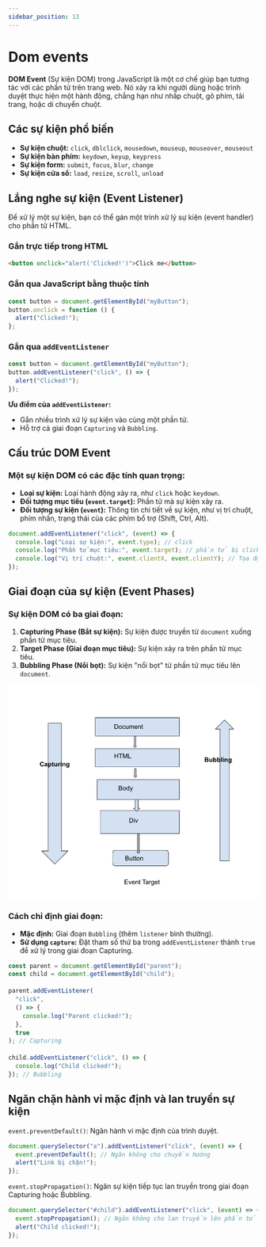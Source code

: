 ```yaml
---
sidebar_position: 13
---
```


# Dom events

**DOM Event** (Sự kiện DOM) trong JavaScript là một cơ chế giúp bạn tương tác với các phần tử trên trang web. Nó xảy ra khi người dùng hoặc trình duyệt thực hiện một hành động, chẳng hạn như nhấp chuột, gõ phím, tải trang, hoặc di chuyển chuột.

## Các sự kiện phổ biến

- **Sự kiện chuột:** `click`, `dblclick`, `mousedown`, `mouseup`, `mouseover`, `mouseout`
- **Sự kiện bàn phím:** `keydown`, `keyup`, `keypress`
- **Sự kiện form:** `submit`, `focus`, `blur`, `change`
- **Sự kiện cửa sổ:** `load`, `resize`, `scroll`, `unload`

## Lắng nghe sự kiện (Event Listener)

Để xử lý một sự kiện, bạn có thể gán một trình xử lý sự kiện (event handler) cho phần tử HTML.

### Gắn trực tiếp trong HTML

```html
<button onclick="alert('Clicked!')">Click me</button>
```

### Gắn qua JavaScript bằng thuộc tính

```js
const button = document.getElementById("myButton");
button.onclick = function () {
  alert("Clicked!");
};
```

### Gắn qua `addEventListener`

```js
const button = document.getElementById("myButton");
button.addEventListener("click", () => {
  alert("Clicked!");
});
```

**Ưu điểm của `addEventListener`:**

- Gắn nhiều trình xử lý sự kiện vào cùng một phần tử.
- Hỗ trợ cả giai đoạn `Capturing` và `Bubbling`.

## Cấu trúc DOM Event

### Một sự kiện DOM có các đặc tính quan trọng:

- **Loại sự kiện:** Loại hành động xảy ra, như `click` hoặc `keydown`.
- **Đối tượng mục tiêu (`event.target`):** Phần tử mà sự kiện xảy ra.
- **Đối tượng sự kiện (`event`):** Thông tin chi tiết về sự kiện, như vị trí chuột, phím nhấn, trạng thái của các phím bổ trợ (Shift, Ctrl, Alt).

```js
document.addEventListener("click", (event) => {
  console.log("Loại sự kiện:", event.type); // click
  console.log("Phần tử mục tiêu:", event.target); // phần tử bị click
  console.log("Vị trí chuột:", event.clientX, event.clientY); // Tọa độ chuột
});
```

## Giai đoạn của sự kiện (Event Phases)

### Sự kiện DOM có ba giai đoạn:

1.  **Capturing Phase (Bắt sự kiện):** Sự kiện được truyền từ `document` xuống phần tử mục tiêu.
2.  **Target Phase (Giai đoạn mục tiêu):** Sự kiện xảy ra trên phần tử mục tiêu.
3.  **Bubbling Phase (Nổi bọt):** Sự kiện "nổi bọt" từ phần tử mục tiêu lên `document`.

![ex1](./images/ex1.png)

### Cách chỉ định giai đoạn:

- **Mặc định:** Giai đoạn `Bubbling` (thêm `listener` bình thường).
- **Sử dụng `capture`:** Đặt tham số thứ ba trong `addEventListener` thành `true` để xử lý trong giai đoạn Capturing.

```js
const parent = document.getElementById("parent");
const child = document.getElementById("child");

parent.addEventListener(
  "click",
  () => {
    console.log("Parent clicked!");
  },
  true
); // Capturing

child.addEventListener("click", () => {
  console.log("Child clicked!");
}); // Bubbling
```

## Ngăn chặn hành vi mặc định và lan truyền sự kiện

`event.preventDefault()`: Ngăn hành vi mặc định của trình duyệt.

```js
document.querySelector("a").addEventListener("click", (event) => {
  event.preventDefault(); // Ngăn không cho chuyển hướng
  alert("Link bị chặn!");
});
```

`event.stopPropagation()`: Ngăn sự kiện tiếp tục lan truyền trong giai đoạn Capturing hoặc Bubbling.

```js
document.querySelector("#child").addEventListener("click", (event) => {
  event.stopPropagation(); // Ngăn không cho lan truyền lên phần tử cha
  alert("Child clicked!");
});
```
